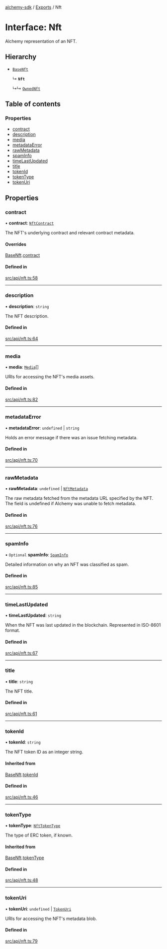 [alchemy-sdk](../README.md) / [Exports](../modules.md) / Nft

# Interface: Nft

Alchemy representation of an NFT.

## Hierarchy

- [`BaseNft`](BaseNft.md)

  ↳ **`Nft`**

  ↳↳ [`OwnedNft`](OwnedNft.md)

## Table of contents

### Properties

- [contract](Nft.md#contract)
- [description](Nft.md#description)
- [media](Nft.md#media)
- [metadataError](Nft.md#metadataerror)
- [rawMetadata](Nft.md#rawmetadata)
- [spamInfo](Nft.md#spaminfo)
- [timeLastUpdated](Nft.md#timelastupdated)
- [title](Nft.md#title)
- [tokenId](Nft.md#tokenid)
- [tokenType](Nft.md#tokentype)
- [tokenUri](Nft.md#tokenuri)

## Properties

### contract

• **contract**: [`NftContract`](NftContract.md)

The NFT's underlying contract and relevant contract metadata.

#### Overrides

[BaseNft](BaseNft.md).[contract](BaseNft.md#contract)

#### Defined in

[src/api/nft.ts:58](https://github.com/alchemyplatform/alchemy-sdk-js/blob/30d9ef5/src/api/nft.ts#L58)

___

### description

• **description**: `string`

The NFT description.

#### Defined in

[src/api/nft.ts:64](https://github.com/alchemyplatform/alchemy-sdk-js/blob/30d9ef5/src/api/nft.ts#L64)

___

### media

• **media**: [`Media`](Media.md)[]

URIs for accessing the NFT's media assets.

#### Defined in

[src/api/nft.ts:82](https://github.com/alchemyplatform/alchemy-sdk-js/blob/30d9ef5/src/api/nft.ts#L82)

___

### metadataError

• **metadataError**: `undefined` \| `string`

Holds an error message if there was an issue fetching metadata.

#### Defined in

[src/api/nft.ts:70](https://github.com/alchemyplatform/alchemy-sdk-js/blob/30d9ef5/src/api/nft.ts#L70)

___

### rawMetadata

• **rawMetadata**: `undefined` \| [`NftMetadata`](NftMetadata.md)

The raw metadata fetched from the metadata URL specified by the NFT. The
field is undefined if Alchemy was unable to fetch metadata.

#### Defined in

[src/api/nft.ts:76](https://github.com/alchemyplatform/alchemy-sdk-js/blob/30d9ef5/src/api/nft.ts#L76)

___

### spamInfo

• `Optional` **spamInfo**: [`SpamInfo`](SpamInfo.md)

Detailed information on why an NFT was classified as spam.

#### Defined in

[src/api/nft.ts:85](https://github.com/alchemyplatform/alchemy-sdk-js/blob/30d9ef5/src/api/nft.ts#L85)

___

### timeLastUpdated

• **timeLastUpdated**: `string`

When the NFT was last updated in the blockchain. Represented in ISO-8601 format.

#### Defined in

[src/api/nft.ts:67](https://github.com/alchemyplatform/alchemy-sdk-js/blob/30d9ef5/src/api/nft.ts#L67)

___

### title

• **title**: `string`

The NFT title.

#### Defined in

[src/api/nft.ts:61](https://github.com/alchemyplatform/alchemy-sdk-js/blob/30d9ef5/src/api/nft.ts#L61)

___

### tokenId

• **tokenId**: `string`

The NFT token ID as an integer string.

#### Inherited from

[BaseNft](BaseNft.md).[tokenId](BaseNft.md#tokenid)

#### Defined in

[src/api/nft.ts:46](https://github.com/alchemyplatform/alchemy-sdk-js/blob/30d9ef5/src/api/nft.ts#L46)

___

### tokenType

• **tokenType**: [`NftTokenType`](../enums/NftTokenType.md)

The type of ERC token, if known.

#### Inherited from

[BaseNft](BaseNft.md).[tokenType](BaseNft.md#tokentype)

#### Defined in

[src/api/nft.ts:48](https://github.com/alchemyplatform/alchemy-sdk-js/blob/30d9ef5/src/api/nft.ts#L48)

___

### tokenUri

• **tokenUri**: `undefined` \| [`TokenUri`](TokenUri.md)

URIs for accessing the NFT's metadata blob.

#### Defined in

[src/api/nft.ts:79](https://github.com/alchemyplatform/alchemy-sdk-js/blob/30d9ef5/src/api/nft.ts#L79)
